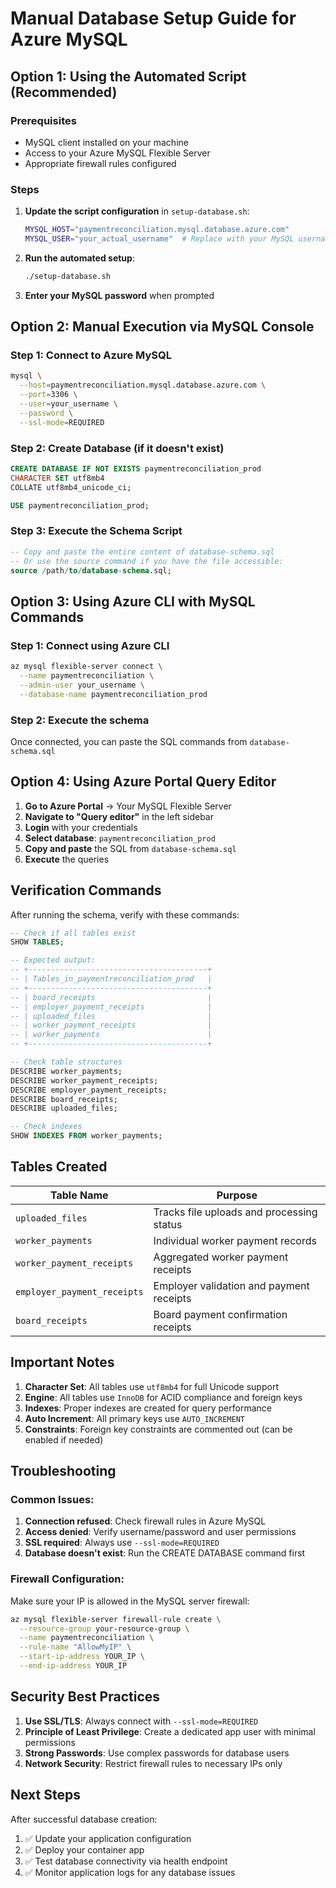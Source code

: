 # Manual Database Setup Guide for Azure MySQL

## Option 1: Using the Automated Script (Recommended)

### Prerequisites
- MySQL client installed on your machine
- Access to your Azure MySQL Flexible Server
- Appropriate firewall rules configured

### Steps
1. **Update the script configuration** in `setup-database.sh`:
   ```bash
   MYSQL_HOST="paymentreconciliation.mysql.database.azure.com"
   MYSQL_USER="your_actual_username"  # Replace with your MySQL username
   ```

2. **Run the automated setup**:
   ```bash
   ./setup-database.sh
   ```

3. **Enter your MySQL password** when prompted

## Option 2: Manual Execution via MySQL Console

### Step 1: Connect to Azure MySQL
```bash
mysql \
  --host=paymentreconciliation.mysql.database.azure.com \
  --port=3306 \
  --user=your_username \
  --password \
  --ssl-mode=REQUIRED
```

### Step 2: Create Database (if it doesn't exist)
```sql
CREATE DATABASE IF NOT EXISTS paymentreconciliation_prod 
CHARACTER SET utf8mb4 
COLLATE utf8mb4_unicode_ci;

USE paymentreconciliation_prod;
```

### Step 3: Execute the Schema Script
```sql
-- Copy and paste the entire content of database-schema.sql
-- Or use the source command if you have the file accessible:
source /path/to/database-schema.sql;
```

## Option 3: Using Azure CLI with MySQL Commands

### Step 1: Connect using Azure CLI
```bash
az mysql flexible-server connect \
  --name paymentreconciliation \
  --admin-user your_username \
  --database-name paymentreconciliation_prod
```

### Step 2: Execute the schema
Once connected, you can paste the SQL commands from `database-schema.sql`

## Option 4: Using Azure Portal Query Editor

1. **Go to Azure Portal** → Your MySQL Flexible Server
2. **Navigate to "Query editor"** in the left sidebar
3. **Login** with your credentials
4. **Select database**: `paymentreconciliation_prod`
5. **Copy and paste** the SQL from `database-schema.sql`
6. **Execute** the queries

## Verification Commands

After running the schema, verify with these commands:

```sql
-- Check if all tables exist
SHOW TABLES;

-- Expected output:
-- +----------------------------------------+
-- | Tables_in_paymentreconciliation_prod   |
-- +----------------------------------------+
-- | board_receipts                         |
-- | employer_payment_receipts              |
-- | uploaded_files                         |
-- | worker_payment_receipts                |
-- | worker_payments                        |
-- +----------------------------------------+

-- Check table structures
DESCRIBE worker_payments;
DESCRIBE worker_payment_receipts;
DESCRIBE employer_payment_receipts;
DESCRIBE board_receipts;
DESCRIBE uploaded_files;

-- Check indexes
SHOW INDEXES FROM worker_payments;
```

## Tables Created

| Table Name | Purpose |
|------------|---------|
| `uploaded_files` | Tracks file uploads and processing status |
| `worker_payments` | Individual worker payment records |
| `worker_payment_receipts` | Aggregated worker payment receipts |
| `employer_payment_receipts` | Employer validation and payment receipts |
| `board_receipts` | Board payment confirmation receipts |

## Important Notes

1. **Character Set**: All tables use `utf8mb4` for full Unicode support
2. **Engine**: All tables use `InnoDB` for ACID compliance and foreign keys
3. **Indexes**: Proper indexes are created for query performance
4. **Auto Increment**: All primary keys use `AUTO_INCREMENT`
5. **Constraints**: Foreign key constraints are commented out (can be enabled if needed)

## Troubleshooting

### Common Issues:

1. **Connection refused**: Check firewall rules in Azure MySQL
2. **Access denied**: Verify username/password and user permissions
3. **SSL required**: Always use `--ssl-mode=REQUIRED`
4. **Database doesn't exist**: Run the CREATE DATABASE command first

### Firewall Configuration:
Make sure your IP is allowed in the MySQL server firewall:
```bash
az mysql flexible-server firewall-rule create \
  --resource-group your-resource-group \
  --name paymentreconciliation \
  --rule-name "AllowMyIP" \
  --start-ip-address YOUR_IP \
  --end-ip-address YOUR_IP
```

## Security Best Practices

1. **Use SSL/TLS**: Always connect with `--ssl-mode=REQUIRED`
2. **Principle of Least Privilege**: Create a dedicated app user with minimal permissions
3. **Strong Passwords**: Use complex passwords for database users
4. **Network Security**: Restrict firewall rules to necessary IPs only

## Next Steps

After successful database creation:
1. ✅ Update your application configuration
2. ✅ Deploy your container app
3. ✅ Test database connectivity via health endpoint
4. ✅ Monitor application logs for any database issues

